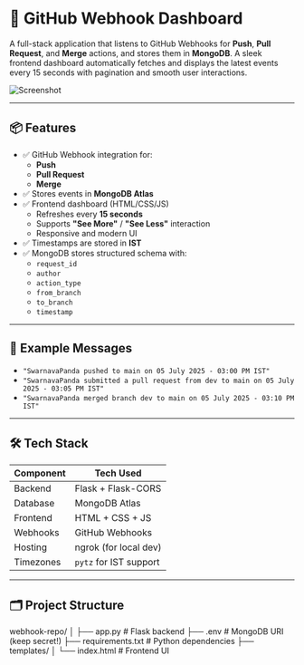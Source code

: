 # 🚀 GitHub Webhook Dashboard

A full-stack application that listens to GitHub Webhooks for **Push**, **Pull Request**, and **Merge** actions, and stores them in **MongoDB**. A sleek frontend dashboard automatically fetches and displays the latest events every 15 seconds with pagination and smooth user interactions.

![Screenshot](https://via.placeholder.com/900x500.png?text=GitHub+Webhook+Dashboard) <!-- Replace with actual screenshot URL -->

---

## 📦 Features

- ✅ GitHub Webhook integration for:
  - **Push**
  - **Pull Request**
  - **Merge**
- ✅ Stores events in **MongoDB Atlas**
- ✅ Frontend dashboard (HTML/CSS/JS)
  - Refreshes every **15 seconds**
  - Supports **"See More"** / **"See Less"** interaction
  - Responsive and modern UI
- ✅ Timestamps are stored in **IST**
- ✅ MongoDB stores structured schema with:
  - `request_id`
  - `author`
  - `action_type`
  - `from_branch`
  - `to_branch`
  - `timestamp`

---

## 🧠 Example Messages

- `"SwarnavaPanda pushed to main on 05 July 2025 - 03:00 PM IST"`
- `"SwarnavaPanda submitted a pull request from dev to main on 05 July 2025 - 03:05 PM IST"`
- `"SwarnavaPanda merged branch dev to main on 05 July 2025 - 03:10 PM IST"`

---

## 🛠️ Tech Stack

| Component   | Tech Used              |
|-------------|------------------------|
| Backend     | Flask + Flask-CORS     |
| Database    | MongoDB Atlas          |
| Frontend    | HTML + CSS + JS        |
| Webhooks    | GitHub Webhooks        |
| Hosting     | ngrok (for local dev)  |
| Timezones   | `pytz` for IST support |

---

## 🗂️ Project Structure
webhook-repo/
│
├── app.py # Flask backend
├── .env # MongoDB URI (keep secret!)
├── requirements.txt # Python dependencies
├── templates/
│ └── index.html # Frontend UI
